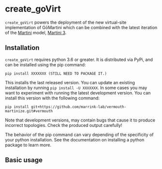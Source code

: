 # create_goVirt

`create_goVirt` powers the deployment of the new virtual-site implementation of GōMartini which can be combined with the latest iteration of the [Martini](http://cgmartini.nl/) model, [Martini 3](https://doi.org/10.1038/s41592-021-01098-3). 

## Installation

`create_goVirt` requires python 3.6 or greater. It is distributed via PyPi, and can be installed using the pip command:
``````
pip install XXXXXXX (STILL NEED TO PACKAGE IT.)
``````

This installs the last released version. You can update an existing installation by running `pip install -U XXXXXXX`. In some cases you may want to experiment with running the latest development version. You can install this version with the following command:
``````
pip install git+https://github.com/marrink-lab/vermouth-martinize.git#vermouth
``````

Note that development versions, may contain bugs that cause it to produce incorrect topologies. Check the produced output carefully!

The behavior of the pip command can vary depending of the specificity of your python installation. See the documentation on installing a python package to learn more.

## Basic usage